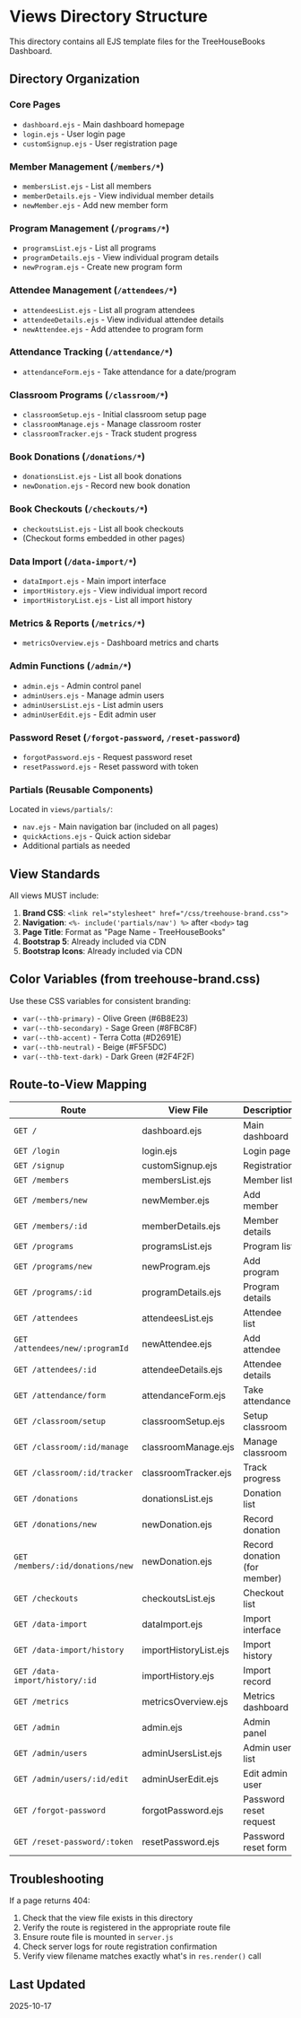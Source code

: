 # Views Directory Structure

This directory contains all EJS template files for the TreeHouseBooks Dashboard.

## Directory Organization

### Core Pages
- `dashboard.ejs` - Main dashboard homepage
- `login.ejs` - User login page
- `customSignup.ejs` - User registration page

### Member Management (`/members/*`)
- `membersList.ejs` - List all members
- `memberDetails.ejs` - View individual member details
- `newMember.ejs` - Add new member form

### Program Management (`/programs/*`)
- `programsList.ejs` - List all programs
- `programDetails.ejs` - View individual program details
- `newProgram.ejs` - Create new program form

### Attendee Management (`/attendees/*`)
- `attendeesList.ejs` - List all program attendees
- `attendeeDetails.ejs` - View individual attendee details
- `newAttendee.ejs` - Add attendee to program form

### Attendance Tracking (`/attendance/*`)
- `attendanceForm.ejs` - Take attendance for a date/program

### Classroom Programs (`/classroom/*`)
- `classroomSetup.ejs` - Initial classroom setup page
- `classroomManage.ejs` - Manage classroom roster
- `classroomTracker.ejs` - Track student progress

### Book Donations (`/donations/*`)
- `donationsList.ejs` - List all book donations
- `newDonation.ejs` - Record new book donation

### Book Checkouts (`/checkouts/*`)
- `checkoutsList.ejs` - List all book checkouts
- (Checkout forms embedded in other pages)

### Data Import (`/data-import/*`)
- `dataImport.ejs` - Main import interface
- `importHistory.ejs` - View individual import record
- `importHistoryList.ejs` - List all import history

### Metrics & Reports (`/metrics/*`)
- `metricsOverview.ejs` - Dashboard metrics and charts

### Admin Functions (`/admin/*`)
- `admin.ejs` - Admin control panel
- `adminUsers.ejs` - Manage admin users
- `adminUsersList.ejs` - List admin users
- `adminUserEdit.ejs` - Edit admin user

### Password Reset (`/forgot-password`, `/reset-password`)
- `forgotPassword.ejs` - Request password reset
- `resetPassword.ejs` - Reset password with token

### Partials (Reusable Components)
Located in `views/partials/`:
- `nav.ejs` - Main navigation bar (included on all pages)
- `quickActions.ejs` - Quick action sidebar
- Additional partials as needed

## View Standards

All views MUST include:
1. **Brand CSS**: `<link rel="stylesheet" href="/css/treehouse-brand.css">`
2. **Navigation**: `<%- include('partials/nav') %>` after `<body>` tag
3. **Page Title**: Format as "Page Name - TreeHouseBooks"
4. **Bootstrap 5**: Already included via CDN
5. **Bootstrap Icons**: Already included via CDN

## Color Variables (from treehouse-brand.css)

Use these CSS variables for consistent branding:
- `var(--thb-primary)` - Olive Green (#6B8E23)
- `var(--thb-secondary)` - Sage Green (#8FBC8F)
- `var(--thb-accent)` - Terra Cotta (#D2691E)
- `var(--thb-neutral)` - Beige (#F5F5DC)
- `var(--thb-text-dark)` - Dark Green (#2F4F2F)

## Route-to-View Mapping

| Route | View File | Description |
|-------|-----------|-------------|
| `GET /` | dashboard.ejs | Main dashboard |
| `GET /login` | login.ejs | Login page |
| `GET /signup` | customSignup.ejs | Registration |
| `GET /members` | membersList.ejs | Member list |
| `GET /members/new` | newMember.ejs | Add member |
| `GET /members/:id` | memberDetails.ejs | Member details |
| `GET /programs` | programsList.ejs | Program list |
| `GET /programs/new` | newProgram.ejs | Add program |
| `GET /programs/:id` | programDetails.ejs | Program details |
| `GET /attendees` | attendeesList.ejs | Attendee list |
| `GET /attendees/new/:programId` | newAttendee.ejs | Add attendee |
| `GET /attendees/:id` | attendeeDetails.ejs | Attendee details |
| `GET /attendance/form` | attendanceForm.ejs | Take attendance |
| `GET /classroom/setup` | classroomSetup.ejs | Setup classroom |
| `GET /classroom/:id/manage` | classroomManage.ejs | Manage classroom |
| `GET /classroom/:id/tracker` | classroomTracker.ejs | Track progress |
| `GET /donations` | donationsList.ejs | Donation list |
| `GET /donations/new` | newDonation.ejs | Record donation |
| `GET /members/:id/donations/new` | newDonation.ejs | Record donation (for member) |
| `GET /checkouts` | checkoutsList.ejs | Checkout list |
| `GET /data-import` | dataImport.ejs | Import interface |
| `GET /data-import/history` | importHistoryList.ejs | Import history |
| `GET /data-import/history/:id` | importHistory.ejs | Import record |
| `GET /metrics` | metricsOverview.ejs | Metrics dashboard |
| `GET /admin` | admin.ejs | Admin panel |
| `GET /admin/users` | adminUsersList.ejs | Admin user list |
| `GET /admin/users/:id/edit` | adminUserEdit.ejs | Edit admin user |
| `GET /forgot-password` | forgotPassword.ejs | Password reset request |
| `GET /reset-password/:token` | resetPassword.ejs | Password reset form |

## Troubleshooting

If a page returns 404:
1. Check that the view file exists in this directory
2. Verify the route is registered in the appropriate route file
3. Ensure route file is mounted in `server.js`
4. Check server logs for route registration confirmation
5. Verify view filename matches exactly what's in `res.render()` call

## Last Updated
2025-10-17
